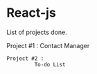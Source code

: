 # React-js

List of projects done.

Project #1 :
            Contact Manager
            
    Project #2 :
             To-do List